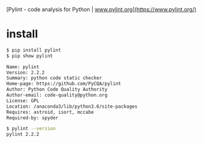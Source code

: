 [Pylint - code analysis for Python | www.pylint.org](https://www.pylint.org/)

# install

```sh
$ pip install pylint
$ pip show pylint

Name: pylint
Version: 2.2.2
Summary: python code static checker
Home-page: https://github.com/PyCQA/pylint
Author: Python Code Quality Authority
Author-email: code-quality@python.org
License: GPL
Location: /anaconda3/lib/python3.6/site-packages
Requires: astroid, isort, mccabe
Required-by: spyder

$ pylint --version
pylint 2.2.2


```



